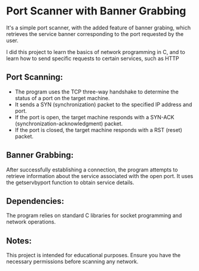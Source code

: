 # Port Scanner with Banner Grabbing

It's a simple port scanner, with the added feature of banner grabing, which retrieves the service banner corresponding to the port requested by the user.

I did this project to learn the basics of network programming in C, and to learn how to send specific requests to certain services, such as HTTP

## Port Scanning:
- The program uses the TCP three-way handshake to determine the status of a port on the target machine.
- It sends a SYN (synchronization) packet to the specified IP address and port.
- If the port is open, the target machine responds with a SYN-ACK (synchronization-acknowledgment) packet.
- If the port is closed, the target machine responds with a RST (reset) packet.


## Banner Grabbing:
After successfully establishing a connection, the program attempts to retrieve information about the service associated with the open port.
It uses the getservbyport function to obtain service details.


## Dependencies:
The program relies on standard C libraries for socket programming and network operations.


## Notes:
This project is intended for educational purposes.
Ensure you have the necessary permissions before scanning any network.
